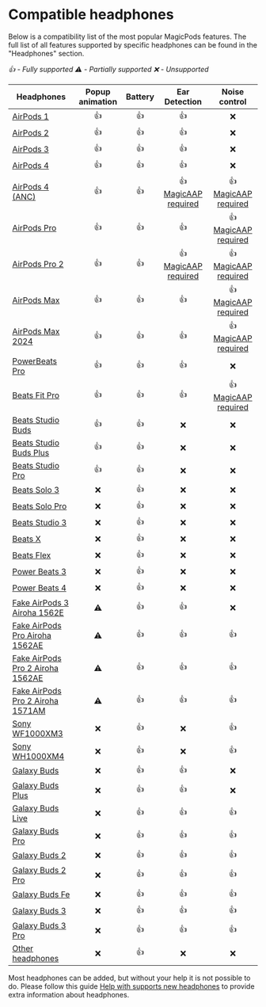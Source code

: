 # Compatible headphones

Below is a compatibility list of the most popular MagicPods features. The full list of all features supported by specific headphones can be found in the "Headphones" section.

*👍 - Fully supported ⚠️ - Partially supported ❌ - Unsupported*

| Headphones                                                                  | Popup animation | Battery |              Ear Detection              |              Noise control              |
| --------------------------------------------------------------------------- |:---------------:|:-------:|:---------------------------------------:|:---------------------------------------:|
| [AirPods 1](headphones/apple-airpods12.md)                                  |       👍        |   👍    |                   👍                    |                   ❌                    |
| [AirPods 2](headphones/apple-airpods12.md)                                  |       👍        |   👍    |                   👍                    |                   ❌                    |
| [AirPods 3](headphones/apple-airpods3.md)                                   |       👍        |   👍    |                   👍                    |                   ❌                    |
| [AirPods 4](headphones/apple-airpods4.md)                                   |       👍        |   👍    |                   👍                    |                   ❌                    |
| [AirPods 4 (ANC)](headphones/apple-airpods4-anc.md)                         |       👍        |   👍    | 👍 [MagicAAP required](fun-magicaap.md) | 👍 [MagicAAP required](fun-magicaap.md) |
| [AirPods Pro](headphones/apple-airpodspro.md)                               |       👍        |   👍    |                   👍                    | 👍 [MagicAAP required](fun-magicaap.md) |
| [AirPods Pro 2](headphones/apple-airpodspro2.md)                            |       👍        |   👍    | 👍 [MagicAAP required](fun-magicaap.md) | 👍 [MagicAAP required](fun-magicaap.md) |
| [AirPods Max](headphones/apple-airpodsmax.md)                               |       👍        |   👍    |                   👍                    | 👍 [MagicAAP required](fun-magicaap.md) |
| [AirPods Max 2024](headphones/apple-airpodsmax2024.md)                      |       👍        |   👍    |                   👍                    | 👍 [MagicAAP required](fun-magicaap.md) |
| [PowerBeats Pro](headphones/apple-powerbeatspro.md)                         |       👍        |   👍    |                   👍                    |                   ❌                    |
| [Beats Fit Pro](headphones/apple-beatsfitpro.md)                            |       👍        |   👍    |                   👍                    | 👍 [MagicAAP required](fun-magicaap.md) |
| [Beats Studio Buds](headphones/apple-beatsstudiobuds.md)                    |       👍        |   👍    |                   ❌                    |                   ❌                    |
| [Beats Studio Buds Plus](headphones/apple-beatsstudiobudsplus.md)           |       👍        |   👍    |                   ❌                    |                   ❌                    |
| [Beats Studio Pro](headphones/apple-beatsstudiopro.md)                      |       👍        |   👍    |                   ❌                    |                   ❌                    |
| [Beats Solo 3](headphones/apple-beatssolo3.md)                              |       ❌        |   👍    |                   ❌                    |                   ❌                    |
| [Beats Solo Pro](headphones/apple-beatssolopro.md)                          |       ❌        |   👍    |                   ❌                    |                   ❌                    |
| [Beats Studio 3](headphones/apple-beatsstudio3.md)                          |       ❌        |   👍    |                   ❌                    |                   ❌                    |
| [Beats X](headphones/apple-beatsx.md)                                       |       ❌        |   👍    |                   ❌                    |                   ❌                    |
| [Beats Flex](headphones/apple-beatsflex.md)                                 |       ❌        |   👍    |                   ❌                    |                   ❌                    |
| [Power Beats 3](headphones/apple-powerbeats3.md)                            |       ❌        |   👍    |                   ❌                    |                   ❌                    |
| [Power Beats 4](headphones/apple-powerbeats4.md)                            |       ❌        |   👍    |                   ❌                    |                   ❌                    |
| [Fake AirPods 3 Airoha 1562E](headphones/airoha-airpods3-1562e.md)          |       ⚠️        |   👍    |                   👍                    |                   ❌                    |
| [Fake AirPods Pro Airoha 1562AE](headphones/airoha-airpodspro-1562ae.md)    |       ⚠️        |   👍    |                   👍                    |                   👍                    |
| [Fake AirPods Pro 2 Airoha 1562AE](headphones/airoha-airpodspro2-1562ae.md) |       ⚠️        |   👍    |                   👍                    |                   👍                    |
| [Fake AirPods Pro 2 Airoha 1571AM](headphones/airoha-airpodspro2-1571am.md) |       ⚠️        |   👍    |                   👍                    |                   👍                    |
| [Sony WF1000XM3](headphones/sony-wf1000xm3.md)                              |       ❌        |   👍    |                   ❌                    |                   👍                    |
| [Sony WH1000XM4](headphones/sony-wh1000xm4.md)                              |       ❌        |   👍    |                   ❌                    |                   👍                    |
| [Galaxy Buds](headphones/galaxy-buds.md)                                    |       ❌        |   👍    |                   👍                    |                   ❌                    |
| [Galaxy Buds Plus](headphones/galaxy-buds-plus.md)                          |       ❌        |   👍    |                   👍                    |                   ❌                    |
| [Galaxy Buds Live](headphones/galaxy-buds-live.md)                          |       ❌        |   👍    |                   👍                    |                   👍                    |
| [Galaxy Buds Pro](headphones/galaxy-buds-pro.md)                            |       ❌        |   👍    |                   👍                    |                   👍                    |
| [Galaxy Buds 2](headphones/galaxy-buds-2.md)                                |       ❌        |   👍    |                   👍                    |                   👍                    |
| [Galaxy Buds 2 Pro](headphones/galaxy-buds-2-pro.md)                        |       ❌        |   👍    |                   👍                    |                   👍                    |
| [Galaxy Buds Fe](headphones/galaxy-buds-fe.md)                              |       ❌        |   👍    |                   👍                    |                   👍                    |
| [Galaxy Buds 3](headphones/galaxy-buds-3.md)                                |       ❌        |   👍    |                   👍                    |                   👍                    |
| [Galaxy Buds 3 Pro](headphones/galaxy-buds-3-pro.md)                        |       ❌        |   👍    |                   👍                    |                   👍                    |
| [Other headphones](headphones/other-headphones.md)                          |       ❌        |   👍    |                   ❌                    |                   ❌                    |

Most headphones can be added, but without your help it is not possible to do. 
Please follow this guide [Help with supports new headphones](https://github.com/steam3d/MagicPods-Windows/issues/21) to provide extra information about headphones.